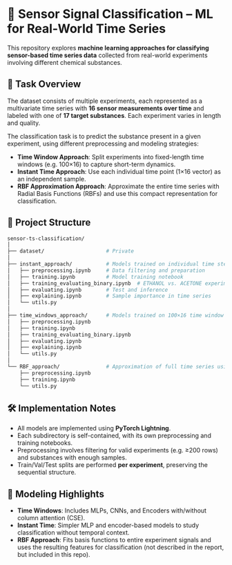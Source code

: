 # 🧪 Sensor Signal Classification – ML for Real-World Time Series

This repository explores **machine learning approaches for classifying sensor-based time series data** collected from real-world experiments involving different chemical substances.

## 📌 Task Overview

The dataset consists of multiple experiments, each represented as a multivariate time series with **16 sensor measurements over time** and labeled with one of **17 target substances**. Each experiment varies in length and quality.

The classification task is to predict the substance present in a given experiment, using different preprocessing and modeling strategies:

- **Time Window Approach**: Split experiments into fixed-length time windows (e.g. 100×16) to capture short-term dynamics.
- **Instant Time Approach**: Use each individual time point (1×16 vector) as an independent sample.
- **RBF Approximation Approach**: Approximate the entire time series with Radial Basis Functions (RBFs) and use this compact representation for classification.

## 📁 Project Structure

```bash 
sensor-ts-classification/
│
├── dataset/                    # Private
│
├── instant_approach/           # Models trained on individual time steps (1×16 vectors)
│   ├── preprocessing.ipynb     # Data filtering and preparation
│   ├── training.ipynb          # Model training notebook
│   ├── training_evaluating_binary.ipynb  # ETHANOL vs. ACETONE experiment
│   ├── evaluating.ipynb        # Test and inference
│   ├── explaining.ipynb        # Sample importance in time series
│   └── utils.py
│
├── time_windows_approach/      # Models trained on 100×16 time window slices
│   ├── preprocessing.ipynb
│   ├── training.ipynb
│   ├── training_evaluating_binary.ipynb
│   ├── evaluating.ipynb
│   ├── explaining.ipynb
│   └── utils.py
│
└── RBF_approach/               # Approximation of full time series using RBFs
    ├── preprocessing.ipynb
    ├── training.ipynb
    └── utils.py
```


## 🛠️ Implementation Notes

- All models are implemented using **PyTorch Lightning**.
- Each subdirectory is self-contained, with its own preprocessing and training notebooks.
- Preprocessing involves filtering for valid experiments (e.g. ≥200 rows) and substances with enough samples.
- Train/Val/Test splits are performed **per experiment**, preserving the sequential structure.

## 🧬 Modeling Highlights

- **Time Windows**: Includes MLPs, CNNs, and Encoders with/without column attention (CSE).
- **Instant Time**: Simpler MLP and encoder-based models to study classification without temporal context.
- **RBF Approach**: Fits basis functions to entire experiment signals and uses the resulting features for classification (not described in the report, but included in this repo).
